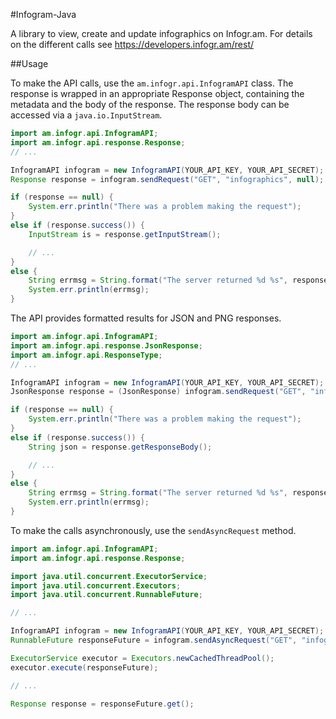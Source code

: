 #Infogram-Java

A library to view, create and update infographics on Infogr.am. For details on the different calls see https://developers.infogr.am/rest/

##Usage

To make the API calls, use the `am.infogr.api.InfogramAPI` class. The response is wrapped in an appropriate Response object, containing the metadata and the body of the response. The response body can be accessed via a `java.io.InputStream`.

```java
import am.infogr.api.InfogramAPI;
import am.infogr.api.response.Response;
// ...

InfogramAPI infogram = new InfogramAPI(YOUR_API_KEY, YOUR_API_SECRET);
Response response = infogram.sendRequest("GET", "infographics", null);

if (response == null) {
    System.err.println("There was a problem making the request");
}
else if (response.success()) {
    InputStream is = response.getInputStream();

    // ...
}
else {
    String errmsg = String.format("The server returned %d %s", response.getResponseCode(), response.getResponseMessage());
    System.err.println(errmsg);
}
```

The API provides formatted results for JSON and PNG responses.

```java
import am.infogr.api.InfogramAPI;
import am.infogr.api.response.JsonResponse;
import am.infogr.api.ResponseType;
// ...

InfogramAPI infogram = new InfogramAPI(YOUR_API_KEY, YOUR_API_SECRET);
JsonResponse response = (JsonResponse) infogram.sendRequest("GET", "infographics", null, ResponseType.JSON);

if (response == null) {
    System.err.println("There was a problem making the request");
}
else if (response.success()) {
    String json = response.getResponseBody();

    // ...
}
else {
    String errmsg = String.format("The server returned %d %s", response.getResponseCode(), response.getResponseMessage());
    System.err.println(errmsg);
}
```

To make the calls asynchronously, use the `sendAsyncRequest` method.

```java
import am.infogr.api.InfogramAPI;
import am.infogr.api.response.Response;

import java.util.concurrent.ExecutorService;
import java.util.concurrent.Executors;
import java.util.concurrent.RunnableFuture;

// ...

InfogramAPI infogram = new InfogramAPI(YOUR_API_KEY, YOUR_API_SECRET);
RunnableFuture responseFuture = infogram.sendAsyncRequest("GET", "infographics", null);

ExecutorService executor = Executors.newCachedThreadPool();
executor.execute(responseFuture);

// ...

Response response = responseFuture.get();
```
